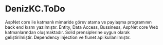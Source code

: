# DenizKC.ToDo
AspNet  core ile katmanlı mimaride görev atama ve paylaşma programının back end kısmı  yazılmıştır.
Entity, Data Access, Bussiness, AspNet core Web katmanlarından oluşmaktadır. Solid prensiplerine uygun olarak geliştirilmiştir. Dependency injection ve flunet api  kullanılmıştır.
